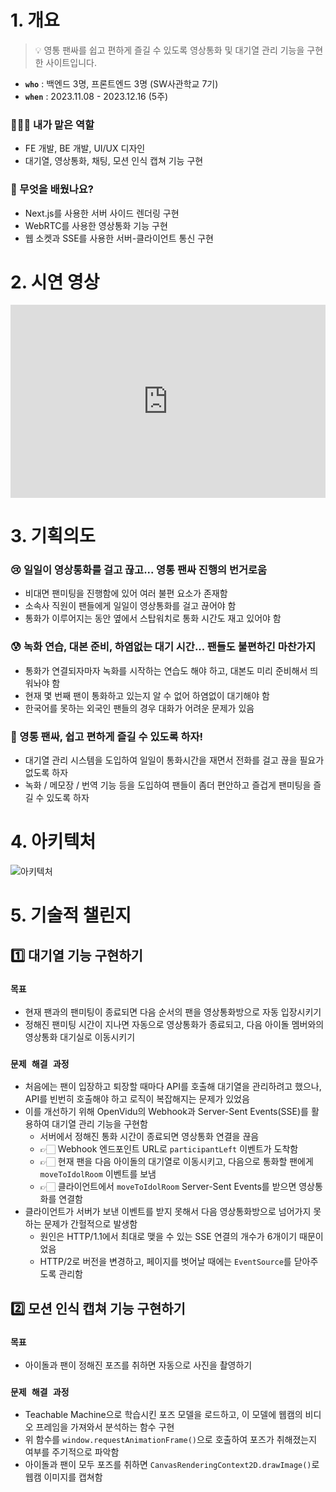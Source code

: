 # 1. 개요
> 💡 영통 팬싸를 쉽고 편하게 즐길 수 있도록 영상통화 및 대기열 관리 기능을 구현한 사이트입니다.

* __`who`__ : 백엔드 3명, 프론트엔드 3명 (SW사관학교 7기)
* __`when`__ : 2023.11.08 - 2023.12.16 (5주)

### 🙋🏻‍♀️ 내가 맡은 역할
* FE 개발, BE 개발, UI/UX 디자인
* 대기열, 영상통화, 채팅, 모션 인식 캡쳐 기능 구현

### 👀 무엇을 배웠나요?
* Next.js를 사용한 서버 사이드 렌더링 구현
* WebRTC를 사용한 영상통화 기능 구현
* 웹 소켓과 SSE를 사용한 서버-클라이언트 통신 구현

# 2. 시연 영상
<div style="position: relative; padding-bottom: 56.25%; padding-top: 25px; height: 0;">
    <iframe style="position: absolute; top: 0; left: 0; width: 100%; height: 100%;" src="https://www.youtube.com/embed/6jjJcgHJBaM?si=uVEB03HBzHf3PTcX" title="YouTube video player" frameborder="0" allow="accelerometer; autoplay; clipboard-write; encrypted-media; gyroscope; picture-in-picture; web-share" allowfullscreen></iframe>
</div>

# 3. 기획의도

### 😢 일일이 영상통화를 걸고 끊고... 영통 팬싸 진행의 번거로움
* 비대면 팬미팅을 진행함에 있어 여러 불편 요소가 존재함
* 소속사 직원이 팬들에게 일일이 영상통화를 걸고 끊어야 함
* 통화가 이루어지는 동안 옆에서 스탑워치로 통화 시간도 재고 있어야 함

### 😰 녹화 연습, 대본 준비, 하염없는 대기 시간... 팬들도 불편하긴 마찬가지
* 통화가 연결되자마자 녹화를 시작하는 연습도 해야 하고, 대본도 미리 준비해서 띄워놔야 함
* 현재 몇 번째 팬이 통화하고 있는지 알 수 없어 하염없이 대기해야 함
* 한국어를 못하는 외국인 팬들의 경우 대화가 어려운 문제가 있음

### 🤩 영통 팬싸, 쉽고 편하게 즐길 수 있도록 하자!
* 대기열 관리 시스템을 도입하여 일일이 통화시간을 재면서 전화를 걸고 끊을 필요가 없도록 하자
* 녹화 / 메모장 / 번역 기능 등을 도입하여 팬들이 좀더 편안하고 즐겁게 팬미팅을 즐길 수 있도록 하자

# 4. 아키텍처

![아키텍처](/assets/markdown/embed/doldolmeet/아키텍처.png)

# 5. 기술적 챌린지

## 1️⃣ 대기열 기능 구현하기

### __`목표`__ 
* 현재 팬과의 팬미팅이 종료되면 다음 순서의 팬을 영상통화방으로 자동 입장시키기
* 정해진 팬미팅 시간이 지나면 자동으로 영상통화가 종료되고, 다음 아이돌 멤버와의 영상통화 대기실로 이동시키기

### __`문제 해결 과정`__
* 처음에는 팬이 입장하고 퇴장할 때마다 API를 호출해 대기열을 관리하려고 했으나, API를 빈번히 호출해야 하고 로직이 복잡해지는 문제가 있었음   
* 이를 개선하기 위해 OpenVidu의 Webhook과 Server-Sent Events(SSE)를 활용하여 대기열 관리 기능을 구현함
  * 서버에서 정해진 통화 시간이 종료되면 영상통화 연결을 끊음
  * 👉🏻 Webhook 엔드포인트 URL로 `participantLeft` 이벤트가 도착함
  * 👉🏻 현재 팬을 다음 아이돌의 대기열로 이동시키고, 다음으로 통화할 팬에게 `moveToIdolRoom` 이벤트를 보냄
  * 👉🏻 클라이언트에서 `moveToIdolRoom` Server-Sent Events를 받으면 영상통화를 연결함
* 클라이언트가 서버가 보낸 이벤트를 받지 못해서 다음 영상통화방으로 넘어가지 못하는 문제가 간헐적으로 발생함
  * 원인은 HTTP/1.1에서 최대로 맺을 수 있는 SSE 연결의 개수가 6개이기 때문이었음
  * HTTP/2로 버전을 변경하고, 페이지를 벗어날 때에는 `EventSource`를 닫아주도록 관리함

## 2️⃣ 모션 인식 캡쳐 기능 구현하기

### __`목표`__ 
* 아이돌과 팬이 정해진 포즈를 취하면 자동으로 사진을 촬영하기

### __`문제 해결 과정`__
* Teachable Machine으로 학습시킨 포즈 모델을 로드하고, 이 모델에 웹캠의 비디오 프레임을 가져와서 분석하는 함수 구현
* 위 함수를 `window.requestAnimationFrame()`으로 호출하여 포즈가 취해졌는지 여부를 주기적으로 파악함
* 아이돌과 팬이 모두 포즈를 취하면 `CanvasRenderingContext2D.drawImage()`로 웹캠 이미지를 캡쳐함
